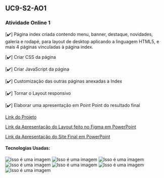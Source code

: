 <h2> UC9-S2-AO1 </h2>
<h3> Atividade Online 1 </h3>

[✔️] Página index criada contendo menu, banner, destaque, novidades, galeria e rodapé, para layout de desktop aplicando a linguagem HTML5, e mais 4 páginas vinculadas à página index. 

[✔️] Criar CSS da página

[✔️] Criar JavaScript da página

[✔️] Customização das outras páginas anexadas a Index

[✔️] Tornar o Layout responsivo

[✔️] Elaborar uma apresentação em Point Point do resultado final

[Link do Projeto](https://lucasdcemiliano.github.io/)

[Link da Apresentação do Layout feito no Figma em PowerPoint](https://1drv.ms/p/s!Aqh4W9v94n9IjEq8Y681wLNNpqvG?e=MV4MdN)

[Link da Apresentação do Site Final em PowerPoint](https://1drv.ms/p/s!Aqh4W9v94n9IjFHeszgVAekrj090?e=6cCPut)

#### Tecnologias Usadas:

![Isso é uma imagem](https://i.ibb.co/v3ND8V4/HTML5-Logo.png)
![Isso é uma imagem](https://i.ibb.co/fSCyZMc/CSS-Logo.png)
![Isso é uma imagem](https://i.ibb.co/yPwcXbF/JS-Logo.png)
![Isso é uma imagem](https://i.ibb.co/W6KP7Xy/Boostrap-Logo.png)
![Isso é uma imagem](https://i.ibb.co/NKxz4xF/Git-Logo.png)
![Isso é uma imagem](https://i.ibb.co/LxyN94M/Git-Hub-Logo.png)
![Isso é uma imagem](https://i.ibb.co/dP3wsW5/API-Logo.png)
